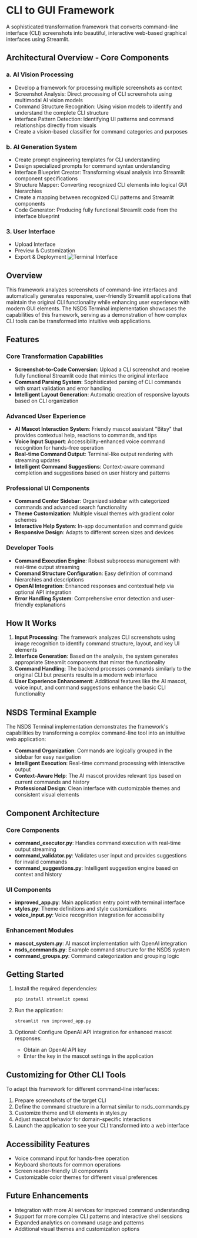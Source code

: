 # CLI to GUI Framework

A sophisticated transformation framework that converts command-line interface (CLI) screenshots into beautiful, interactive web-based graphical interfaces using Streamlit.

## Architectural Overview - Core Components

### a. AI Vision Processing 
- Develop a framework for processing multiple screenshots as context
- Screenshot Analysis: Direct processing of CLI screenshots using multimodal AI vision models
- Command Structure Recognition: Using vision models to identify and understand the complete CLI structure
- Interface Pattern Detection: Identifying UI patterns and command relationships directly from visuals
- Create a vision-based classifier for command categories and purposes
  
### b. AI Generation System 
- Create prompt engineering templates for CLI understanding
- Design specialized prompts for command syntax understanding
- Interface Blueprint Creator: Transforming visual analysis into Streamlit component specifications
- Structure Mapper: Converting recognized CLI elements into logical GUI hierarchies
- Create a mapping between recognized CLI patterns and Streamlit components
- Code Generator: Producing fully functional Streamlit code from the interface blueprint

### 3. User Interface
- Upload Interface
- Preview & Customization
- Export & Deployment
![Terminal Interface](generated-icon.png)

## Overview

This framework analyzes screenshots of command-line interfaces and automatically generates responsive, user-friendly Streamlit applications that maintain the original CLI functionality while enhancing user experience with modern GUI elements. The NSDS Terminal implementation showcases the capabilities of this framework, serving as a demonstration of how complex CLI tools can be transformed into intuitive web applications.

## Features

### Core Transformation Capabilities

- **Screenshot-to-Code Conversion**: Upload a CLI screenshot and receive fully functional Streamlit code that mimics the original interface
- **Command Parsing System**: Sophisticated parsing of CLI commands with smart validation and error handling
- **Intelligent Layout Generation**: Automatic creation of responsive layouts based on CLI organization

### Advanced User Experience

- **AI Mascot Interaction System**: Friendly mascot assistant "Bitsy" that provides contextual help, reactions to commands, and tips
- **Voice Input Support**: Accessibility-enhanced voice command recognition for hands-free operation
- **Real-time Command Output**: Terminal-like output rendering with streaming updates
- **Intelligent Command Suggestions**: Context-aware command completion and suggestions based on user history and patterns

### Professional UI Components

- **Command Center Sidebar**: Organized sidebar with categorized commands and advanced search functionality
- **Theme Customization**: Multiple visual themes with gradient color schemes
- **Interactive Help System**: In-app documentation and command guide
- **Responsive Design**: Adapts to different screen sizes and devices

### Developer Tools

- **Command Execution Engine**: Robust subprocess management with real-time output streaming
- **Command Structure Configuration**: Easy definition of command hierarchies and descriptions
- **OpenAI Integration**: Enhanced responses and contextual help via optional API integration
- **Error Handling System**: Comprehensive error detection and user-friendly explanations

## How It Works

1. **Input Processing**: The framework analyzes CLI screenshots using image recognition to identify command structure, layout, and key UI elements
2. **Interface Generation**: Based on the analysis, the system generates appropriate Streamlit components that mirror the functionality
3. **Command Handling**: The backend processes commands similarly to the original CLI but presents results in a modern web interface
4. **User Experience Enhancement**: Additional features like the AI mascot, voice input, and command suggestions enhance the basic CLI functionality

## NSDS Terminal Example

The NSDS Terminal implementation demonstrates the framework's capabilities by transforming a complex command-line tool into an intuitive web application:

- **Command Organization**: Commands are logically grouped in the sidebar for easy navigation
- **Intelligent Execution**: Real-time command processing with interactive output
- **Context-Aware Help**: The AI mascot provides relevant tips based on current commands and history
- **Professional Design**: Clean interface with customizable themes and consistent visual elements

## Component Architecture

### Core Components

- **command_executor.py**: Handles command execution with real-time output streaming
- **command_validator.py**: Validates user input and provides suggestions for invalid commands
- **command_suggestions.py**: Intelligent suggestion engine based on context and history

### UI Components

- **improved_app.py**: Main application entry point with terminal interface
- **styles.py**: Theme definitions and style customizations
- **voice_input.py**: Voice recognition integration for accessibility

### Enhancement Modules

- **mascot_system.py**: AI mascot implementation with OpenAI integration
- **nsds_commands.py**: Example command structure for the NSDS system
- **command_groups.py**: Command categorization and grouping logic

## Getting Started

1. Install the required dependencies:
   ```
   pip install streamlit openai
   ```

2. Run the application:
   ```
   streamlit run improved_app.py
   ```

3. Optional: Configure OpenAI API integration for enhanced mascot responses:
   - Obtain an OpenAI API key
   - Enter the key in the mascot settings in the application

## Customizing for Other CLI Tools

To adapt this framework for different command-line interfaces:

1. Prepare screenshots of the target CLI
2. Define the command structure in a format similar to nsds_commands.py
3. Customize theme and UI elements in styles.py
4. Adjust mascot behavior for domain-specific interactions
5. Launch the application to see your CLI transformed into a web interface

## Accessibility Features

- Voice command input for hands-free operation
- Keyboard shortcuts for common operations
- Screen reader-friendly UI components
- Customizable color themes for different visual preferences

## Future Enhancements

- Integration with more AI services for improved command understanding
- Support for more complex CLI patterns and interactive shell sessions
- Expanded analytics on command usage and patterns
- Additional visual themes and customization options

